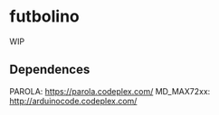 # futbolino
WIP

## Dependences
PAROLA: https://parola.codeplex.com/
MD_MAX72xx: http://arduinocode.codeplex.com/
